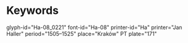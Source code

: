 # Keywords
glyph-id="Ha-08_0221"
font-id="Ha-08"
printer-id="Ha"
printer="Jan Haller"
period="1505–1525"
place="Kraków"
PT plate="171"
